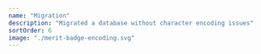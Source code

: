 ```yaml
---
name: "Migration"
description: "Migrated a database without character encoding issues"
sortOrder: 6
image: "./merit-badge-encoding.svg"
---
```

